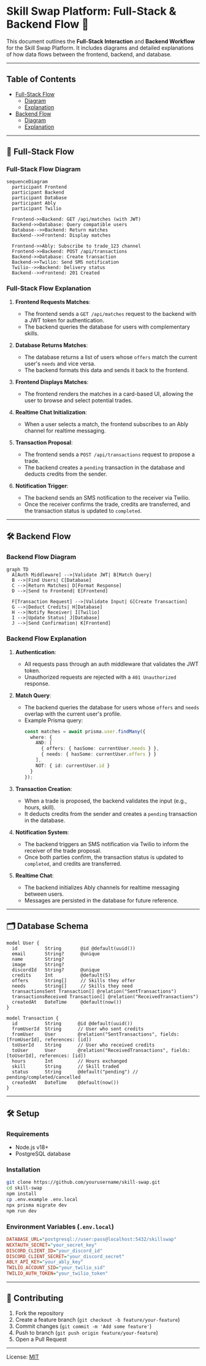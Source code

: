
# Skill Swap Platform: Full-Stack & Backend Flow 🔄

This document outlines the **Full-Stack Interaction** and **Backend Workflow** for the Skill Swap Platform. It includes diagrams and detailed explanations of how data flows between the frontend, backend, and database.

---

## Table of Contents
- [Full-Stack Flow](#-full-stack-flow)
  - [Diagram](#full-stack-flow-diagram)
  - [Explanation](#full-stack-flow-explanation)
- [Backend Flow](#-backend-flow)
  - [Diagram](#backend-flow-diagram)
  - [Explanation](#backend-flow-explanation)

---

## 🚀 Full-Stack Flow

### Full-Stack Flow Diagram
```mermaid
sequenceDiagram
  participant Frontend
  participant Backend
  participant Database
  participant Ably
  participant Twilio

  Frontend->>Backend: GET /api/matches (with JWT)
  Backend->>Database: Query compatible users
  Database-->>Backend: Return matches
  Backend-->>Frontend: Display matches

  Frontend->>Ably: Subscribe to trade_123 channel
  Frontend->>Backend: POST /api/transactions
  Backend->>Database: Create transaction
  Backend->>Twilio: Send SMS notification
  Twilio-->>Backend: Delivery status
  Backend-->>Frontend: 201 Created
```

### Full-Stack Flow Explanation
1. **Frontend Requests Matches**:
   - The frontend sends a `GET /api/matches` request to the backend with a JWT token for authentication.
   - The backend queries the database for users with complementary skills.

2. **Database Returns Matches**:
   - The database returns a list of users whose `offers` match the current user's `needs` and vice versa.
   - The backend formats this data and sends it back to the frontend.

3. **Frontend Displays Matches**:
   - The frontend renders the matches in a card-based UI, allowing the user to browse and select potential trades.

4. **Realtime Chat Initialization**:
   - When a user selects a match, the frontend subscribes to an Ably channel for realtime messaging.

5. **Transaction Proposal**:
   - The frontend sends a `POST /api/transactions` request to propose a trade.
   - The backend creates a `pending` transaction in the database and deducts credits from the sender.

6. **Notification Trigger**:
   - The backend sends an SMS notification to the receiver via Twilio.
   - Once the receiver confirms the trade, credits are transferred, and the transaction status is updated to `completed`.

---

## 🛠 Backend Flow

### Backend Flow Diagram
```mermaid
graph TD
  A[Auth Middleware] -->|Validate JWT| B[Match Query]
  B -->|Find Users| C[Database]
  C -->|Return Matches| D[Format Response]
  D -->|Send to Frontend| E[Frontend]

  F[Transaction Request] -->|Validate Input| G[Create Transaction]
  G -->|Deduct Credits| H[Database]
  H -->|Notify Receiver| I[Twilio]
  I -->|Update Status| J[Database]
  J -->|Send Confirmation| K[Frontend]
```

### Backend Flow Explanation
1. **Authentication**:
   - All requests pass through an auth middleware that validates the JWT token.
   - Unauthorized requests are rejected with a `401 Unauthorized` response.

2. **Match Query**:
   - The backend queries the database for users whose `offers` and `needs` overlap with the current user's profile.
   - Example Prisma query:
     ```typescript
     const matches = await prisma.user.findMany({
       where: {
         AND: [
           { offers: { hasSome: currentUser.needs } },
           { needs: { hasSome: currentUser.offers } }
         ],
         NOT: { id: currentUser.id }
       }
     });
     ```

3. **Transaction Creation**:
   - When a trade is proposed, the backend validates the input (e.g., hours, skill).
   - It deducts credits from the sender and creates a `pending` transaction in the database.

4. **Notification System**:
   - The backend triggers an SMS notification via Twilio to inform the receiver of the trade proposal.
   - Once both parties confirm, the transaction status is updated to `completed`, and credits are transferred.

5. **Realtime Chat**:
   - The backend initializes Ably channels for realtime messaging between users.
   - Messages are persisted in the database for future reference.

---

## 🗂 Database Schema
```prisma
model User {
  id          String       @id @default(uuid())
  email       String?      @unique
  name        String?
  image       String?
  discordId   String?      @unique
  credits     Int          @default(5)
  offers      String[]     // Skills they offer
  needs       String[]     // Skills they need
  transactionsSent Transaction[] @relation("SentTransactions")
  transactionsReceived Transaction[] @relation("ReceivedTransactions")
  createdAt   DateTime     @default(now())
}

model Transaction {
  id          String      @id @default(uuid())
  fromUserId  String      // User who sent credits
  fromUser    User        @relation("SentTransactions", fields: [fromUserId], references: [id])
  toUserId    String      // User who received credits
  toUser      User        @relation("ReceivedTransactions", fields: [toUserId], references: [id])
  hours       Int         // Hours exchanged
  skill       String      // Skill traded
  status      String      @default("pending") // pending/completed/cancelled
  createdAt   DateTime    @default(now())
}
```

---

## 🛠 Setup

### Requirements
- Node.js v18+
- PostgreSQL database

### Installation
```bash
git clone https://github.com/yourusername/skill-swap.git
cd skill-swap
npm install
cp .env.example .env.local
npx prisma migrate dev
npm run dev
```

### Environment Variables (`.env.local`)
```ini
DATABASE_URL="postgresql://user:pass@localhost:5432/skillswap"
NEXTAUTH_SECRET="your_secret_key"
DISCORD_CLIENT_ID="your_discord_id"
DISCORD_CLIENT_SECRET="your_discord_secret"
ABLY_API_KEY="your_ably_key"
TWILIO_ACCOUNT_SID="your_twilio_sid"
TWILIO_AUTH_TOKEN="your_twilio_token"
```

---

## 🤝 Contributing
1. Fork the repository
2. Create a feature branch (`git checkout -b feature/your-feature`)
3. Commit changes (`git commit -m 'Add some feature'`)
4. Push to branch (`git push origin feature/your-feature`)
5. Open a Pull Request

---

License: [MIT](LICENSE)
